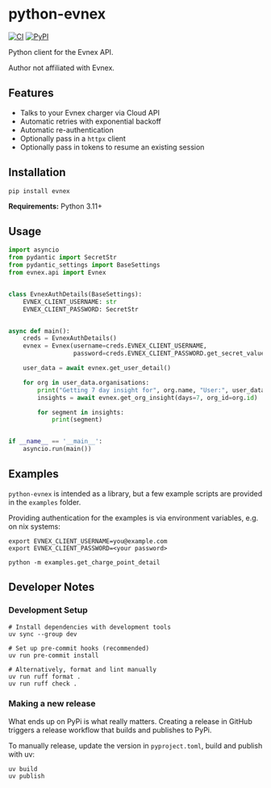 # python-evnex

[![CI](https://github.com/hardbyte/python-evnex/actions/workflows/ci.yml/badge.svg)](https://github.com/hardbyte/python-evnex/actions/workflows/ci.yml)
[![PyPI](https://img.shields.io/pypi/v/evnex.svg)](https://pypi.org/project/evnex/)

Python client for the Evnex API.

Author not affiliated with Evnex.

## Features 

- Talks to your Evnex charger via Cloud API
- Automatic retries with exponential backoff
- Automatic re-authentication
- Optionally pass in a `httpx` client
- Optionally pass in tokens to resume an existing session

## Installation

```
pip install evnex
```

**Requirements:** Python 3.11+


## Usage

```python
import asyncio
from pydantic import SecretStr
from pydantic_settings import BaseSettings
from evnex.api import Evnex


class EvnexAuthDetails(BaseSettings):
    EVNEX_CLIENT_USERNAME: str
    EVNEX_CLIENT_PASSWORD: SecretStr


async def main():
    creds = EvnexAuthDetails()
    evnex = Evnex(username=creds.EVNEX_CLIENT_USERNAME,
                  password=creds.EVNEX_CLIENT_PASSWORD.get_secret_value())

    user_data = await evnex.get_user_detail()

    for org in user_data.organisations:
        print("Getting 7 day insight for", org.name, "User:", user_data.name)
        insights = await evnex.get_org_insight(days=7, org_id=org.id)

        for segment in insights:
            print(segment)


if __name__ == '__main__':
    asyncio.run(main())
```

## Examples

`python-evnex` is intended as a library, but a few example scripts are provided in the `examples` folder.

Providing authentication for the examples is via environment variables, e.g. on nix systems:

```
export EVNEX_CLIENT_USERNAME=you@example.com
export EVNEX_CLIENT_PASSWORD=<your password>

python -m examples.get_charge_point_detail
```

## Developer Notes

### Development Setup

```shell
# Install dependencies with development tools
uv sync --group dev

# Set up pre-commit hooks (recommended)
uv run pre-commit install

# Alternatively, format and lint manually
uv run ruff format .
uv run ruff check .
```

### Making a new release

What ends up on PyPi is what really matters. Creating a release in GitHub triggers a release workflow that builds and publishes to PyPi.

To manually release, update the version in `pyproject.toml`, build and publish with uv:

```shell
uv build
uv publish
```

